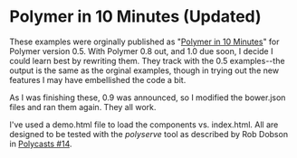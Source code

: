 # Polymer in 10 Minutes (Updated)

These examples were orginally published as "[Polymer in 10 Minutes](https://www.polymer-project.org/0.5/docs/start/creatingelements.html)" for Polymer version 0.5. With Polymer 0.8 out, and 1.0 due soon, I decide I could learn best by rewriting them. They track with the 0.5 examples--the output is the same as the orginal examples, though in trying out the new features I may have embellished the code a bit.

As I was finishing these, 0.9 was announced, so I modified the bower.json files and ran them again. They all work.

I've used a demo.html file to load the components vs. index.html. All are designed to be tested with the *polyserve* tool as described by Rob Dobson in [Polycasts #14](https://www.youtube.com/watch?v=p7Q1mQtFGM8).

